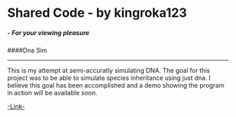 # Shared Code - by kingroka123
##### - For your viewing pleasure

####Dna Sim
***
This is my attempt at semi-accuratly simulating DNA. The goal for this project was to be able to simulate species inheritance using just dna. I believe this goal has been accomplished and a demo showing the program in action will be available soon.

[-Link-](https://github.com/kingroka123/sharedcode/blob/master/DnaSIm/Dna.java)
